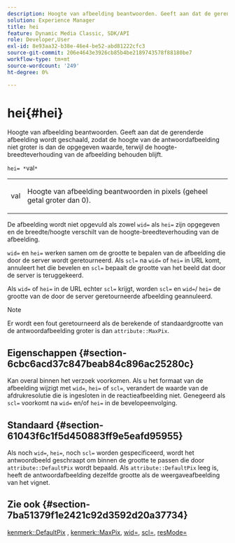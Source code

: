 ```yaml
---
description: Hoogte van afbeelding beantwoorden. Geeft aan dat de gerenderde afbeelding wordt geschaald, zodat de hoogte van de antwoordafbeelding niet groter is dan de opgegeven waarde, terwijl de hoogte-breedteverhouding van de afbeelding behouden blijft.
solution: Experience Manager
title: hei
feature: Dynamic Media Classic, SDK/API
role: Developer,User
exl-id: 8e93aa32-b38e-46e4-be52-abd81222cfc3
source-git-commit: 206e4643e3926cb85b4be2189743578f88180be7
workflow-type: tm+mt
source-wordcount: '249'
ht-degree: 0%

---
```


# hei{#hei}

Hoogte van afbeelding beantwoorden. Geeft aan dat de gerenderde afbeelding wordt geschaald, zodat de hoogte van de antwoordafbeelding niet groter is dan de opgegeven waarde, terwijl de hoogte-breedteverhouding van de afbeelding behouden blijft.

`hei= *`val`*`

<table id="simpletable_C3A31CA539DC4D9F8BE50290D1AFA5CA"> 
 <tr class="strow"> 
  <td class="stentry"> <p><span class="codeph"> <span class="varname"> val</span> </span> </p></td> 
  <td class="stentry"> <p>Hoogte van afbeelding beantwoorden in pixels (geheel getal groter dan 0). </p></td> 
 </tr> 
</table>

De afbeelding wordt niet opgevuld als zowel `wid=` als `hei=` zijn opgegeven en de breedte/hoogte verschilt van de hoogte-breedteverhouding van de afbeelding.

`wid=` en  `hei=` werken samen om de grootte te bepalen van de afbeelding die door de server wordt geretourneerd. Als `scl=` na `wid=` of `hei=` in URL komt, annuleert het die bevelen en `scl=` bepaalt de grootte van het beeld dat door de server is teruggekeerd.

Als `wid=` of `hei=` in de URL echter `scl=` krijgt, worden `scl=` en `wid=`/ `hei=` de grootte van de door de server geretourneerde afbeelding geannuleerd.

>[!NOTE]
>
>Er wordt een fout geretourneerd als de berekende of standaardgrootte van de antwoordafbeelding groter is dan `attribute::MaxPix`.

## Eigenschappen {#section-6cbc6acd37c847beab84c896ac25280c}

Kan overal binnen het verzoek voorkomen. Als u het formaat van de afbeelding wijzigt met `wid=`, `hei=` of `scl=`, verandert de waarde van de afdrukresolutie die is ingesloten in de reactieafbeelding niet. Genegeerd als `scl=` voorkomt na `wid=` en/of `hei=` in de bevelopeenvolging.

## Standaard {#section-61043f6c1f5d450883ff9e5eafd95955}

Als noch `wid=`, `hei=`, noch `scl=` worden gespecificeerd, wordt het antwoordbeeld geschraapt om binnen de grootte te passen die door `attribute::DefaultPix` wordt bepaald. Als `attribute::DefaultPix` leeg is, heeft de antwoordafbeelding dezelfde grootte als de weergaveafbeelding van het vignet.

## Zie ook {#section-7ba51379f1e2421c92d3592d20a37734}

[kenmerk::DefaultPix](../../../../../ir-api/material-cat/image-rendering-api-ref/c-ir-material-catalog/c-ir-attributes-reference/r-ir-defaultpix.md#reference-102c98f9b5d24d2aaaeb756653fb0e6f) ,  [kenmerk::MaxPix](../../../../../ir-api/material-cat/image-rendering-api-ref/c-ir-material-catalog/c-ir-attributes-reference/r-ir-maxpix.md#reference-569f186bbc2840a6bd3cffa8ff3e7657),  [wid=](../../../../../ir-api/http-protocol/image-rendering-api-ref/c-ir-http-protocol-ref/c-ir-http-protocol-command-reference/r-ir-wid.md#reference-b7e691b0624941168c94b2749ae233ec),  [scl=](../../../../../ir-api/http-protocol/image-rendering-api-ref/c-ir-http-protocol-ref/c-ir-http-protocol-command-reference/r-ir-scl.md#reference-b14b51a6cbe34f0bba42880540592f29),  [resMode=](../../../../../ir-api/http-protocol/image-rendering-api-ref/c-ir-http-protocol-ref/c-ir-http-protocol-command-reference/r-ir-http-resmode.md#reference-851a5b636f8948cfb11456c9b7dab0d3)
